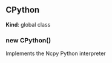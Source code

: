 <a name="CPython"></a>
## CPython
**Kind**: global class  
<a name="new_CPython_new"></a>
### new CPython()
Implements the Ncpy Python interpreter

